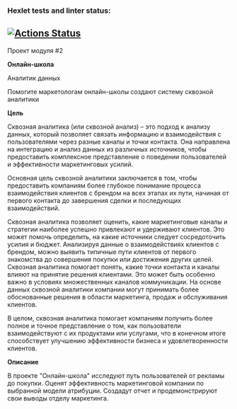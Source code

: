 ### Hexlet tests and linter status:
[![Actions Status](https://github.com/MaximManuyko/data-analytics-project-96/workflows/hexlet-check/badge.svg)](https://github.com/MaximManuyko/data-analytics-project-96/actions)
-
Проект модуля #2

**Онлайн-школа**

Аналитик данных

Помогите маркетологам онлайн-школы создают систему сквозной аналитики

**Цель**

Сквозная аналитика (или сквозной анализ) – это подход к анализу данных, который позволяет связать информацию и взаимодействия с пользователями через разные каналы и точки контакта. Она направлена на интеграцию и анализ данных из различных источников, чтобы предоставить комплексное представление о поведении пользователей и эффективности маркетинговых усилий.

Основная цель сквозной аналитики заключается в том, чтобы предоставить компаниям более глубокое понимание процесса взаимодействия клиентов с брендом на всех этапах их пути, начиная от первого контакта до завершения сделки и последующих взаимодействий.

Сквозная аналитика позволяет оценить, какие маркетинговые каналы и стратегии наиболее успешно привлекают и удерживают клиентов. Это может помочь определить, на какие источники следует сосредоточить усилия и бюджет. Анализируя данные о взаимодействиях клиентов с брендом, можно выявить типичные пути клиентов от первого знакомства до совершения покупки или достижения других целей. Сквозная аналитика помогает понять, какие точки контакта и каналы влияют на принятие решения клиентами. Это может быть особенно важно в условиях множественных каналов коммуникации. На основе данных сквозной аналитики компании могут принимать более обоснованные решения в области маркетинга, продаж и обслуживания клиентов.

В целом, сквозная аналитика помогает компаниям получить более полное и точное представление о том, как пользователи взаимодействуют с их продуктами или услугами, что в конечном итоге способствует улучшению эффективности бизнеса и удовлетворенности клиентов.

**Описание**

В проекте "Онлайн-школа" исследуют путь пользователей от рекламы до покупки. Оценят эффективность маркетинговой компании по выбранной модели атрибуции. Создадут отчет и продемонстрируют свои выводы отделу маркетинга.

